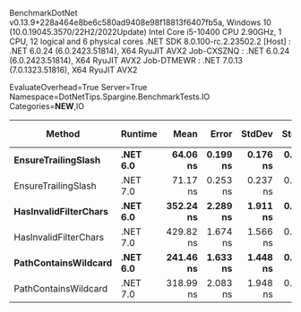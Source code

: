 
BenchmarkDotNet v0.13.9+228a464e8be6c580ad9408e98f18813f6407fb5a, Windows 10 (10.0.19045.3570/22H2/2022Update)
Intel Core i5-10400 CPU 2.90GHz, 1 CPU, 12 logical and 6 physical cores
.NET SDK 8.0.100-rc.2.23502.2
  [Host]     : .NET 6.0.24 (6.0.2423.51814), X64 RyuJIT AVX2
  Job-CXSZNQ : .NET 6.0.24 (6.0.2423.51814), X64 RyuJIT AVX2
  Job-DTMEWR : .NET 7.0.13 (7.0.1323.51816), X64 RyuJIT AVX2

EvaluateOverhead=True  Server=True  Namespace=DotNetTips.Spargine.BenchmarkTests.IO  
Categories=**NEW**,IO  

 Method                | Runtime  | Mean      | Error    | StdDev   | StdErr   | Min       | Q1        | Median    | Q3        | Max       | Op/s         | CI99.9% Margin | Iterations | Kurtosis | MValue | Skewness | Rank | LogicalGroup | Baseline | Code Size | Allocated |
---------------------- |--------- |----------:|---------:|---------:|---------:|----------:|----------:|----------:|----------:|----------:|-------------:|---------------:|-----------:|---------:|-------:|---------:|-----:|------------- |--------- |----------:|----------:|
 **EnsureTrailingSlash**   | **.NET 6.0** |  **64.06 ns** | **0.199 ns** | **0.176 ns** | **0.047 ns** |  **63.67 ns** |  **64.02 ns** |  **64.05 ns** |  **64.09 ns** |  **64.35 ns** | **15,610,417.8** |      **0.1987 ns** |      **14.00** |    **2.870** |  **2.000** |  **-0.3226** |    **1** | *****            | **No**       |     **518 B** |      **96 B** |
 EnsureTrailingSlash   | .NET 7.0 |  71.17 ns | 0.253 ns | 0.237 ns | 0.061 ns |  70.74 ns |  71.03 ns |  71.07 ns |  71.36 ns |  71.52 ns | 14,051,362.1 |      0.2535 ns |      15.00 |    1.668 |  2.000 |  -0.0324 |    2 | *            | No       |     527 B |      96 B |
 **HasInvalidFilterChars** | **.NET 6.0** | **352.24 ns** | **2.289 ns** | **1.911 ns** | **0.530 ns** | **347.36 ns** | **351.91 ns** | **352.52 ns** | **353.05 ns** | **355.34 ns** |  **2,838,981.4** |      **2.2886 ns** |      **13.00** |    **3.984** |  **2.000** |  **-1.0062** |    **5** | *****            | **No**       |     **314 B** |    **2112 B** |
 HasInvalidFilterChars | .NET 7.0 | 429.82 ns | 1.674 ns | 1.566 ns | 0.404 ns | 426.54 ns | 428.91 ns | 429.70 ns | 430.75 ns | 432.26 ns |  2,326,577.0 |      1.6741 ns |      15.00 |    2.313 |  2.000 |  -0.2843 |    6 | *            | No       |     318 B |    2112 B |
 **PathContainsWildcard**  | **.NET 6.0** | **241.46 ns** | **1.633 ns** | **1.448 ns** | **0.387 ns** | **239.32 ns** | **240.14 ns** | **241.65 ns** | **242.28 ns** | **244.45 ns** |  **4,141,470.9** |      **1.6334 ns** |      **14.00** |    **2.144** |  **2.000** |   **0.2490** |    **3** | *****            | **No**       |     **386 B** |    **2016 B** |
 PathContainsWildcard  | .NET 7.0 | 318.99 ns | 2.083 ns | 1.948 ns | 0.503 ns | 315.06 ns | 317.84 ns | 319.31 ns | 320.55 ns | 321.28 ns |  3,134,887.3 |      2.0830 ns |      15.00 |    1.963 |  2.000 |  -0.5471 |    4 | *            | No       |     388 B |    2016 B |
